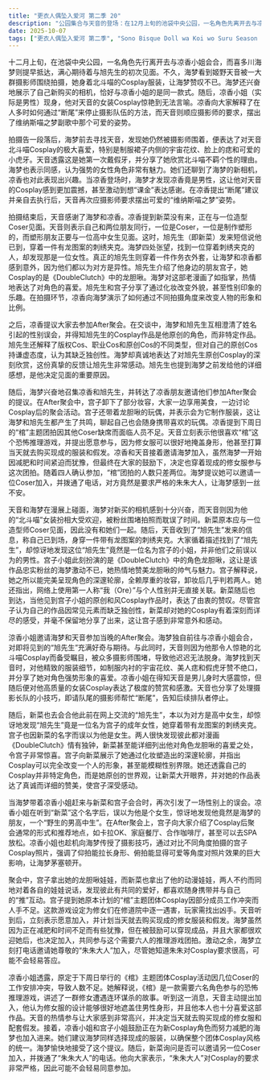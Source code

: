 ```yaml
---
title: "更衣人偶坠入爱河 第二季 20"
description: "公园集合与天音的登场：在12月上旬的池袋中央公园，一名角色先离开去与凉香小姐会合，而另一名角色（海梦）提前到达，期待着与旭先生的见面。之后，海梦看到姬野天音被长队摄影师围拍，对她北斗喵的Cosplay赞叹不已，并展示了自己新买的与凉香小姐同款的相机。凉香小姐（实际是男性）出现，他对天音的女装Cosplay感到极度惊艳。凉香向大家介绍了在人多时停止拍摄队伍的“断尾”方法，天音则根据摄影师的要求，摆出了维纳斯喵之梦副歌的可爱姿势。旭先生的真实身份与交流：天音和海梦谈论到新菜因为要与造型Coser见面而未到场。随后，旭先生发送信息表示自己已到，穿着龙图案刺绣夹克。大家发现旭先生原来是一位名为宫子的小姐，而并非是之前误以为的男性。宫子小姐Cosplay的是《Double Clutch》中的龙胆啾，海梦是这部作品的忠实粉丝，对龙胆啾非常喜爱，并表达了对角色“色气”的看法。宫子解释她的角色是靠浓厚的化妆来塑造深邃轮廓，卸妆后判若两人，并提到第一人称的使用与性别无关。新菜表达了对宫子原创和风Cosplay的赞美，即使宫子认为自己的作品缺乏独创性。新菜还详细分享了自己对宫子Cosplay的深刻感想，令宫子非常惊讶。After聚会邀请与新菜的加入：凉香小姐邀请海梦和天音参加当晚的After聚会。海梦带着新菜与凉香小姐会合，意外发现凉香小姐和旭小姐是朋友。海梦向凉香小姐介绍了新菜，再次引发了性别上的误会，因为“新菜”这个名字听起来像女生，而凉香小姐也以为他是“野生的男高中生”。在After聚会上，宫子向大家介绍了Cosplay后聚会的常见形式和推荐地点，还展示了凉香小姐教给海梦的摄影角度技巧，强调角度对照片效果的巨大影响。宫子和新菜都带着各自的动漫娃娃，并会对着娃娃说话，发现彼此有共同的爱好。团拍计划与朱朱的登场：凉香小姐提到原本预定下周日进行的“棺”的团拍，因为部分Coser有工作无法参加而缺少人数。“棺”是一款需要六位角色参与的恐怖推理游戏，讲述修女们被杀害的故事。天音主动提出加入，认为修女服可以掩盖身形，并且他也喜欢这部作品。天音的积极参与让大家非常高兴，并决定当天就去购买现成的修女服和假发。凉香小姐和宫子小姐鼓励正在减肥的海梦也加入团拍，并建议她也选择现有服装，以保持团拍的统一感。海梦欣然同意。新菜接着询问是否可以邀请另一位Coser，并打电话给“朱朱大人”，表示朱朱大人对Cosplay非常讲究，可能不会轻易答应参加。"
date: 2025-10-07
tags: ["更衣人偶坠入爱河 第二季", "Sono Bisque Doll wa Koi wo Suru Season 2", "202507"]
---
```


十二月上旬，在池袋中央公园，一名角色先行离开去与凉香小姐会合，而喜多川海梦则提早抵达，满心期待着与旭先生的初次见面。不久，海梦看到姬野天音被一大群摄影师围绕拍摄，她身着北斗喵的Cosplay服装，让海梦赞叹不已。海梦还兴奋地展示了自己新购买的相机，恰好与凉香小姐的是同一款式。随后，凉香小姐（实际是男性）现身，他对天音的女装Cosplay惊艳到无法言喻。凉香向大家解释了在人多时如何通过“断尾”来停止摄影队伍的方法，而天音则顺应摄影师的要求，摆出了维纳斯喵之梦副歌中那个可爱的姿势。

拍摄告一段落后，海梦前去寻找天音，发现她仍然被摄影师围着，便表达了对天音北斗喵Cosplay的极大喜爱，特别是制服裙子内侧的宇宙花纹、脸上的痣和可爱的小虎牙。天音透露这是她第一次戴假牙，并分享了她欣赏北斗喵不羁个性的理由。海梦也表示同感，认为强势的女性角色非常有魅力。她们还聊到了海梦的新相机，凉香也对此表现出兴趣。当凉香登场时，海梦才发现凉香竟是男性，这让他对天音的Cosplay感到更加震撼，甚至激动到想“课金”表达感谢。在凉香提出“断尾”建议并亲自去执行后，天音再次应摄影师要求摆出可爱的“维纳斯喵之梦”姿势。

拍摄结束后，天音感谢了海梦和凉香。凉香提到新菜没有来，正在与一位造型Coser见面。天音则表示自己和两位朋友同行，一位是Coser，一位是制作塑形的，而塑形朋友正要与一位高中女生见面。这时，旭先生（即新菜）发来短信说他已到，穿着一件有龙图案的刺绣夹克。海梦四处张望，找到一位穿着刺绣夹克的人，却发现那是一位女性。真正的旭先生则穿着一件作务衣外套，让海梦和凉香都感到意外，因为他们都以为对方是异性。旭先生介绍了他身边的朋友宫子，她Cosplay的是《DoubleClutch》中的龙胆啾。海梦对这部老漫画了如指掌，热情地表达了对角色的喜爱。旭先生和宫子分享了通过化妆改变外貌，甚至性别印象的乐趣。在拍摄环节，凉香向海梦演示了如何通过不同拍摄角度来改变人物的形象和比例。

之后，凉香提议大家去参加After聚会。在交谈中，海梦和旭先生互相澄清了姓名引起的性别误会，并得知旭先生的Cosplay作品是他原创的角色，而非特定作品。旭先生还解释了版权Cos、职业Cos和原创Cos的不同类型，但对自己的原创Cos持谦虚态度，认为其缺乏独创性。海梦却真诚地表达了对旭先生原创Cosplay的深刻欣赏，这份真挚的反馈让旭先生非常感动。旭先生也提到海梦之前发给他的详细感想，是他决定见面的重要原因。

随后，海梦兴奋地召集凉香和旭先生，并转达了凉香朋友邀请他们参加After聚会的提议。在After聚会中，宫子卸下了部分妆容，大家一边享用美食，一边讨论Cosplay后的聚会活动。宫子还带着龙胆啾的玩偶，并表示会为它制作服装，这让海梦和旭先生都产生了共鸣，聊起自己也会随身携带喜欢的玩偶。凉香提到下周日的“棺”主题团拍因其他Coser缺席而面临人员不足。天音立刻表示他很喜欢“棺”这个恐怖推理游戏，并提出愿意参与，因为修女服可以很好地掩盖身形，他甚至打算当天就去购买现成的服装和假发。凉香和天音接着邀请海梦加入，虽然海梦一开始因减肥和时间紧迫而犹豫，但最终在大家的鼓励下，决定也穿着现成的修女服参与这次团拍。随着四人确认参加，“棺”团拍的人数只差两位。海梦提议她可以邀请一位Coser加入，并拨通了电话，对方竟然是要求严格的朱朱大人，让海梦感到一丝不安。

天音和海梦在漫展上碰面，海梦对新买的相机感到十分兴奋，而天音则因为他的“北斗喵”女装扮相大受欢迎，被粉丝围堵拍照而耽误了时间。新菜原本应与一位造型师Coser见面，因此没有和她们一起。随后，天音收到了“旭先生”发来的信息，称自己已到场，身穿一件带有龙图案的刺绣夹克。大家循着描述找到了“旭先生”，却惊讶地发现这位“旭先生”竟然是一位名为宫子的小姐，并非他们之前误以为的男性。宫子小姐此刻扮演的是《DoubleClutch》中的角色龙胆啾，这让是该作品忠实粉丝的海梦激动不已，她热情地赞美龙胆啾的帅气与魅力。宫子解释说，她之所以能完美呈现角色的深邃轮廓，全赖厚重的妆容，卸妆后几乎判若两人。她还指出，网络上使用第一人称“我（Ore）”与个人性别并无直接关联。新菜随后也到达，当他见到宫子小姐的原创和风Cosplay作品时，表达了由衷的赞叹。尽管宫子认为自己的作品因常见元素而缺乏独创性，新菜却对她的Cosplay有着深刻而详尽的感受，并毫不保留地分享了出来，这让宫子感到非常意外和感动。

涼香小姐邀请海梦和天音参加当晚的After聚会。海梦独自前往与凉香小姐会合，对即将见到的“旭先生”充满好奇与期待。与此同时，天音则因为他那令人惊艳的北斗喵Cosplay而备受瞩目，被众多摄影师围堵，导致他迟迟无法脱身。海梦找到天音时，对他精致的服装细节，如制服内衬的宇宙花纹、美人痣和假虎牙赞不绝口，并分享了她对角色强势形象的喜爱。凉香小姐在得知天音是男儿身时大感震惊，但随后便对他高质量的女装Cosplay表达了极度的赞赏和感激。天音也分享了处理摄影长队的小技巧，即请队尾的摄影师帮忙“断尾”，告知后续排队者停止。

随后，新菜也去会合他此前在网上交流的“旭先生”，本以为对方是高中女生，却惊讶地发现“旭先生”竟是一位名为宫子的成年女性，她穿着带有龙图案的刺绣夹克。宫子也因新菜的名字而误以为他是女生。两人很快发现彼此都对漫画《DoubleClutch》情有独钟，新菜甚至能详细列出他对角色龙胆啾的喜爱之处，令宫子非常惊喜。宫子向新菜展示了她通过化妆塑造出的深邃轮廓，并指出Cosplay可以完全改变一个人的形象，甚至能模糊性别界限。她还透露自己的Cosplay并非特定角色，而是她原创的世界观，让新菜大开眼界，并对她的作品表达了真诚而详细的赞美，使宫子深受感动。

当海梦带着凉香小姐赶来与新菜和宫子会合时，再次引发了一场性别上的误会。凉香小姐在听到“新菜”这个名字后，误以为他是个女生，惊讶地发现他竟然是海梦的朋友，一个“野生的男高中生”。在After聚会上，宫子向大家介绍了Cosplay后聚会通常的形式和推荐地点，如卡拉OK、家庭餐厅、合作咖啡厅，甚至可以去SPA放松。凉香小姐也趁机向海梦传授了摄影技巧，通过对比不同角度拍摄的宫子Cosplay照片，强调了仰拍能拉长身形、俯拍能显得可爱等角度对照片效果的巨大影响，让海梦茅塞顿开。

聚会中，宫子拿出她的龙胆啾娃娃，而新菜也拿出了他的动漫娃娃，两人不约而同地对着各自的娃娃说话，发现彼此有共同的爱好，都喜欢随身携带并与自己的“推”互动。宫子提到她原本计划的“棺”主题团体Cosplay因部分成员工作冲突而人手不足。这款游戏设定为修女们在修道院中逐一遇害，玩家需找出凶手。天音听到后，立刻表示愿意加入，并计划当天就去购买现成的修女服装和假发。海梦虽然因为正在减肥和时间不足而有些犹豫，但在被鼓励可以穿现成品，并且大家都很欢迎她后，也决定加入，共同参与这个需要六人的推理游戏团拍。激动之余，海梦立刻打电话邀请她尊敬的“朱朱大人”加入，尽管她知道朱朱对Cosplay要求很高，可能不会轻易答应。

凉香小姐透露，原定于下周日举行的《棺》主题团体Cosplay活动因几位Coser的工作安排冲突，导致人数不足。她解释说，《棺》是一款需要六名角色参与的恐怖推理游戏，讲述了一群修女遭遇连环谋杀的故事。听到这一消息，天音主动提出加入，他认为修女服的设计能够很好地遮盖住男性身形，并且他本人也十分喜爱这部作品。天音的热情参与让大家感到非常高兴，并决定当天就去购买现成的修女服和配套假发。接着，凉香小姐和宫子小姐鼓励正在为新Cosplay角色而努力减肥的海梦也加入进来。她们建议海梦同样选择现成的服装，以确保整个团体Cosplay风格的统一。海梦愉快地接受了这个提议。随后，新菜询问是否可以邀请另一位Coser加入，并拨通了“朱朱大人”的电话。他向大家表示，“朱朱大人”对Cosplay的要求非常严格，因此可能不会轻易同意参加。